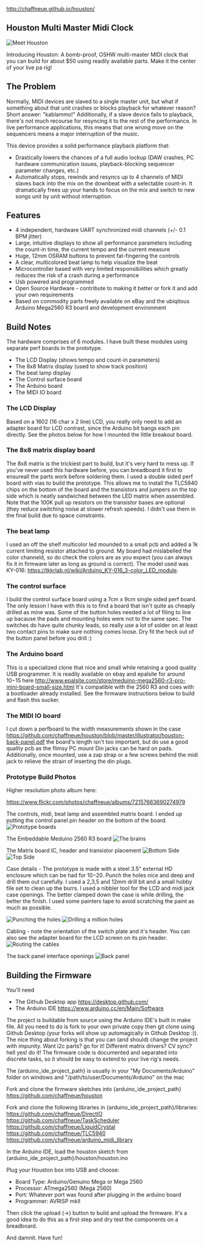 <http://chaffneue.github.io/houston/>

## Houston Multi Master Midi Clock

![Meet Houston](https://c2.staticflickr.com/2/1579/24839778126_2c2a3d20b4_z.jpg)

Introducing Houston: A bomb-proof, OSHW multi-master MIDI clock that you can build for about $50 using readily available parts. Make it the center of your live pa rig!


## The Problem

Normally, MIDI devices are slaved to a single master unit, but what if something about that unit crashes or blocks playback for whatever reason? Short answer: "kablammo!" Additionally, if a slave device fails to playback, there's not much recourse for resyncing it to the rest of the performance. In live performance applications, this means that one wrong move on the sequencers means a major interruption of the music.

This device provides a solid performance playback platform that:

* Drastically lowers the chances of a full audio lockup (DAW crashes, PC hardware communication issues, playback-blocking sequencer parameter changes, etc.)
* Automatically stops, rewinds and resyncs up to 4 channels of MIDI slaves back into the mix on the downbeat with a selectable count-in. It dramatically frees up your hands to focus on the mix and switch to new songs unit by unit without interruption.  


## Features

* 4 independent, hardware UART synchronized midi channels (+/- 0.1 BPM jitter) 
* Large, intuitive displays to show all performance parameters including the count-in time, the current tempo and the current measure
* Huge, 12mm OSRAM buttons to prevent fat-fingering the controls
* A clear, multicolored beat lamp to help visualize the beat
* Microcontroller based with very limited responsibilities which greatly reduces the risk of a crash during a performance
* Usb powered and programmed
* Open Source Hardware - contribute to making it better or fork it and add your own requirements
* Based on commodity parts freely available on eBay and the ubiqitous Arduino Mega2560 R3 board and development environment 


## Build Notes

The hardware comprises of 6 modules. I have built these modules using separate perf boards in the prototype. 

* The LCD Display (shows tempo and count-in parameters)
* The 8x8 Matrix display (used to show track position)
* The beat lamp display 
* The Control surface board
* The Arduino board
* The MIDI IO board

### The LCD Display

Based on a 1602 (16 char x 2 line) LCD, you really only need to add an adapter board for LCD contrast, since the Arduino bit bangs each pin directly. See the photos below for how I mounted the little breakout board. 

### The 8x8 matrix display board

The 8x8 matrix is the trickiest part to build, but it's very hard to mess up. If you've never used this hardware before, you can breadboard it first to ensureall the parts work before soldering them. I used a double sided perf board with vias to build the prototype. This allows me to install the TLC5940 chips on the bottom of the board and the transistors and jumpers on the top side which is neatly sandwiched between the LED matrix when assembled. Note that the 100K pull up resistors on the transistor bases are optional (they reduce switching noise at slower refresh speeds). I didn't use them in the final build due to space constraints.  
 
### The beat lamp

I used an off the shelf multicolor led mounded to a small pcb and added a 1k current limiting resistor attached to ground. My board had mislabelled the color channeld, so do check the colors are as you expect (you can always fix it in firmware later as long as ground is correct). The model used was KY-016: <https://tkkrlab.nl/wiki/Arduino_KY-016_3-color_LED_module>.  

### The control surface

I build the control surface board using a 7cm x 9cm single sided perf board. The only lesson I have with this is to find a board that isn't quite as cheaply drilled as mine was. Some of the button holes needed a lot of filing to line up bacause the pads and mounting holes were not to the same spec. The switches do have quite chunky leads, so really use a lot of solder on at least two contact pins to make sure nothing comes loose. Dry fit the heck out of the button panel before you drill :) 

### The Arduino board

This is a specialized clone that nice and small while retaining a good quality USB programmer. It is readily available on ebay and epalsite for around $10-$15 here <http://www.epalsite.com/store/meduino-mega2560-r3-pro-mini-board-small-size.html>
It's compatible with the 2560 R3 and coes with a bootloader already installed. See the firmware instructions below to build and flash this sucker. 

### The MIDI IO board

I cut down a perfboard to the width measurements shown in the case <https://github.com/chaffneue/houston/blob/master/illustrator/houston-back-panel.pdf> the board's length isn't too important, but do use a good quality pcb as the flimsy PC mount Din jacks can be hard on pads. Additionally, once mounted, use a zap strap or a few screws behind the midi jack to relieve the strain of inserting the din plugs. 

### Prototype Build Photos

Higher resolution photo album here:

<https://www.flickr.com/photos/chaffneue/albums/72157663690274979>


The controls, midi, beat lamp and assembled matrix board. I ended up putting the control panel pin header on the bottom of the board.
![Prototype boards](https://c2.staticflickr.com/2/1554/24772597651_0b3c4b72b7_c.jpg)


The Embeddable Meduino 2560 R3 board
![The brains](https://c2.staticflickr.com/2/1592/24839725796_4130377276_c.jpg)


The Matrix board IC, header and transistor placement
![Bottom Side](https://c2.staticflickr.com/2/1680/24239139963_fec8a018e4.jpg)
![Top Side](https://c2.staticflickr.com/2/1667/24839724806_0ac5885f90.jpg)


Case details - The prototype is made with a steel 3.5" external HD enclosure which can be had for $10-$20. Punch the holes nice and deep and drill them out carefully. I used a 2,3,5 and 12mm drill bit and a small hobby file set to clean up the burrs. I used a nibbler tool for the LCD and midi jack case openings. The better clamped down the case is while drilling, the better the finish. I used some painters tape to avoid scratching the paint as much as possible.

![Punching the holes](https://c2.staticflickr.com/2/1559/24772569491_ccf54a892d_c.jpg)
![Drilling a million holes](https://c2.staticflickr.com/2/1443/24748092312_9d1bb364e4_c.jpg)

Cabling - note the orientation of the switch plate and it's header. You can also see the adapter board for the LCD screen on its pin header. 
![Routing the cables](https://c2.staticflickr.com/2/1551/24498397969_68e669834e_c.jpg)


The back panel interface openings
![Back panel](https://c2.staticflickr.com/2/1456/24237887604_a43d87637e_c.jpg)


## Building the Firmware

You'll need 
* The Github Desktop app <https://desktop.github.com/>
* The Arduino IDE <https://www.arduino.cc/en/Main/Software>

The project is buildable from source using the Arduino IDE's built in make file. All you need to do is fork to your own private copy then git clone using Github Desktop (your forks will show up automagically in Github Desktop :)). The nice thing about forking is that you can (and should) change the project with impunity. Want i2c parts? go for it! Different matrix drivers? CV sync? hell yes! do it! The firmware code is documented and separated into discrete tasks, so it should be easy to extend to your live rig's needs.    

The {arduino_ide_project_path} is usually in your "My Documents/Arduino" folder on windows and "/path/to/user/Documents/Arduino" on the mac 

Fork and clone the firmware sketches into {arduino_ide_project_path}
https://github.com/chaffneue/houston


Fork and clone the following libraries in {arduino_ide_project_path}/libraries:
https://github.com/chaffneue/DirectIO
https://github.com/chaffneue/TaskScheduler
https://github.com/chaffneue/LiquidCrystal
https://github.com/chaffneue/TLC5940
https://github.com/chaffneue/arduino_midi_library

In the Arduino IDE, load the houston sketch from {arduino_ide_project_path}/houston/houston.ino

Plug your Houston box into USB and choose:
* Board Type: Arduino/Genuino Mega or Mega 2560
* Processor: ATmega2560 (Mega 2560)
* Port: Whatever port was found after plugging in the arduino board
* Programmer: AVRISP mkII

Then click the upload (->) button to build and upload the firmware. It's a good idea to do this as a first step and dry test the components on a breadboard.

And damnit. Have fun!

